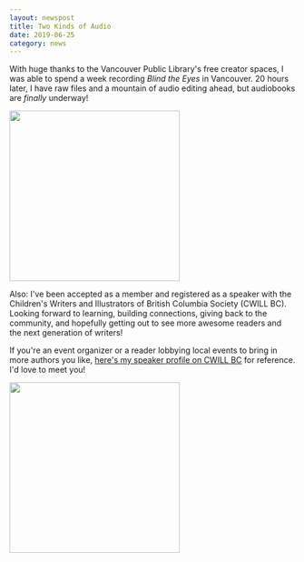```yaml
---
layout: newspost
title: Two Kinds of Audio
date: 2019-06-25
category: news
---
```


With huge thanks to the Vancouver Public Library's free creator spaces, I was able to spend a week recording *Blind the Eyes* in Vancouver. 20 hours later, I have raw files and a mountain of audio editing ahead, but audiobooks are *finally* underway!

<img src="https://gallery.mailchimp.com/5d9ccc35d544fcc85135fb8ae/images/69b7865f-e71a-4ec2-b11d-5c5915c1b290.jpg" style="width: 300px">

Also: I've been accepted as a member and registered as a speaker with the Children's Writers and Illustrators of British Columbia Society (CWILL BC). Looking forward to learning, building connections, giving back to the community, and hopefully getting out to see more awesome readers and the next generation of writers!

If you're an event organizer or a reader lobbying local events to bring in more authors you like, [here's my speaker profile on CWILL BC](https://www.cwillbc.org/Member_View.aspx?MemberID=82980) for reference. I'd love to meet you!

<img src="https://gallery.mailchimp.com/5d9ccc35d544fcc85135fb8ae/images/b078f875-e134-47c1-8db8-c53671f0b4f1.jpg" style="width: 300px">
